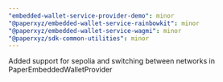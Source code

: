 ```yaml
---
"embedded-wallet-service-provider-demo": minor
"@paperxyz/embedded-wallet-service-rainbowkit": minor
"@paperxyz/embedded-wallet-service-wagmi": minor
"@paperxyz/sdk-common-utilities": minor
---
```


Added support for sepolia and switching between networks in PaperEmbeddedWalletProvider
